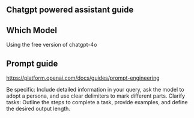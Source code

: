 ## Chatgpt powered assistant guide




## Which Model

Using the free version of chatgpt-4o

## Prompt guide

https://platform.openai.com/docs/guides/prompt-engineering

Be specific: Include detailed information in your query, ask the model to adopt a persona, and use clear delimiters to mark different parts.
Clarify tasks: Outline the steps to complete a task, provide examples, and define the desired output length.
